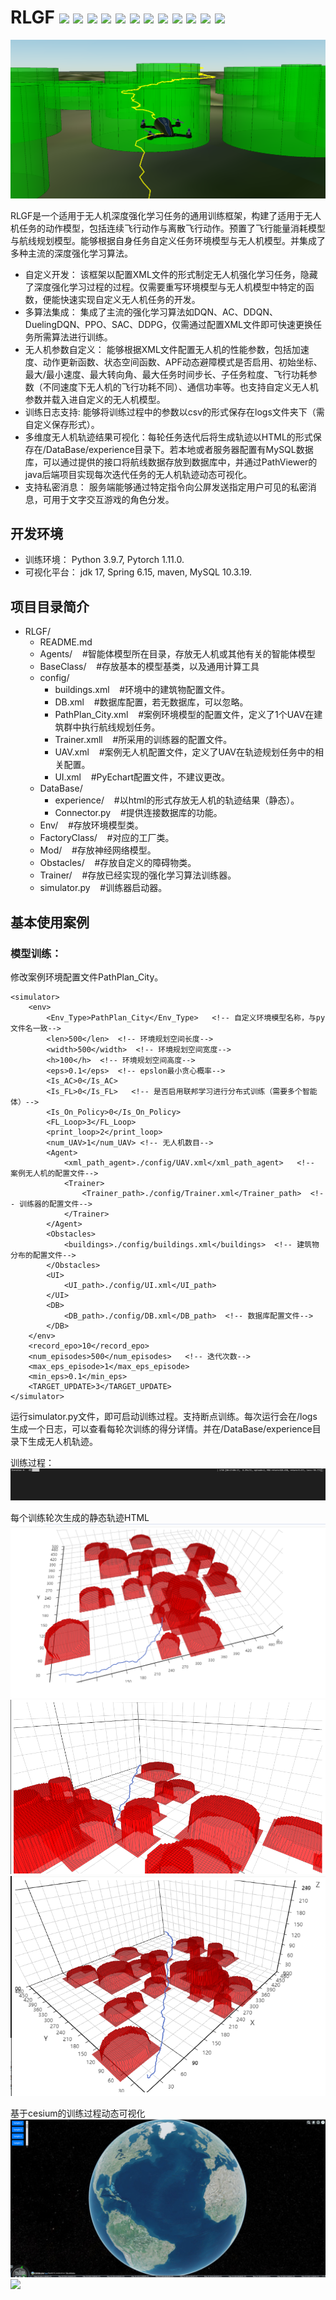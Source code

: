 # RLGF  ![](https://img.shields.io/badge/license-MIT-blue) ![](https://img.shields.io/badge/jdk-1.8%2F17-green) ![](https://img.shields.io/badge/python-3.97-blue) ![](https://img.shields.io/badge/MySQL-10.3.19-red) ![](https://img.shields.io/badge/Pytorch-1.11.0-lightgreen) ![](https://img.shields.io/badge/DRL-SAC-yellow) ![](https://img.shields.io/badge/DRL-DQN-yellow) ![](https://img.shields.io/badge/DRL-DDPG-yellow) ![](https://img.shields.io/badge/DRL-DDQN-yellow) ![](https://img.shields.io/badge/DRL-PPO-yellow) ![](https://img.shields.io/badge/DRL-AC-yellow) ![](https://img.shields.io/badge/DRL-DuelingDQN-yellow)
![](doc/cover.png)

RLGF是一个适用于无人机深度强化学习任务的通用训练框架，构建了适用于无人机任务的动作模型，包括连续飞行动作与离散飞行动作。预置了飞行能量消耗模型与航线规划模型。能够根据自身任务自定义任务环境模型与无人机模型。并集成了多种主流的深度强化学习算法。
+ 自定义开发： 该框架以配置XML文件的形式制定无人机强化学习任务，隐藏了深度强化学习过程的过程。仅需要重写环境模型与无人机模型中特定的函数，便能快速实现自定义无人机任务的开发。
+ 多算法集成： 集成了主流的强化学习算法如DQN、AC、DDQN、DuelingDQN、PPO、SAC、DDPG，仅需通过配置XML文件即可快速更换任务所需算法进行训练。
+ 无人机参数自定义： 能够根据XML文件配置无人机的性能参数，包括加速度、动作更新函数、状态空间函数、APF动态避障模式是否启用、初始坐标、最大/最小速度、最大转向角、最大任务时间步长、子任务粒度、飞行功耗参数（不同速度下无人机的飞行功耗不同）、通信功率等。也支持自定义无人机参数并载入进自定义的无人机模型。
+ 训练日志支持: 能够将训练过程中的参数以csv的形式保存在logs文件夹下（需自定义保存形式）。
+ 多维度无人机轨迹结果可视化：每轮任务迭代后将生成轨迹以HTML的形式保存在/DataBase/experience目录下。若本地或者服务器配置有MySQL数据库，可以通过提供的接口将航线数据存放到数据库中，并通过PathViewer的java后端项目实现每次迭代任务的无人机轨迹动态可视化。
+ 支持私密消息： 服务端能够通过特定指令向公屏发送指定用户可见的私密消息，可用于文字交互游戏的角色分发。

## 开发环境
+ 训练环境： Python 3.9.7, Pytorch 1.11.0.
+ 可视化平台： jdk 17, Spring 6.15, maven, MySQL 10.3.19.

## 项目目录简介

- RLGF/
  - README.md
  - Agents/     &nbsp;&nbsp;&nbsp;#智能体模型所在目录，存放无人机或其他有关的智能体模型
  - BaseClass/ &nbsp;&nbsp;&nbsp;#存放基本的模型基类，以及通用计算工具
  - config/
    - buildings.xml  &nbsp;&nbsp;&nbsp;#环境中的建筑物配置文件。
    - DB.xml  &nbsp;&nbsp;&nbsp;#数据库配置，若无数据库，可以忽略。
    - PathPlan_City.xml &nbsp;&nbsp;&nbsp;#案例环境模型的配置文件，定义了1个UAV在建筑群中执行航线规划任务。
    - Trainer.xmll &nbsp;&nbsp;&nbsp;#所采用的训练器的配置文件。
    - UAV.xml &nbsp;&nbsp;&nbsp;#案例无人机配置文件，定义了UAV在轨迹规划任务中的相关配置。
    - UI.xml &nbsp;&nbsp;&nbsp;#PyEchart配置文件，不建议更改。
  - DataBase/
    - experience/   &nbsp;&nbsp;&nbsp;#以html的形式存放无人机的轨迹结果（静态）。
    - Connector.py &nbsp;&nbsp;&nbsp;#提供连接数据库的功能。
  - Env/  &nbsp;&nbsp;&nbsp;#存放环境模型类。
  - FactoryClass/  &nbsp;&nbsp;&nbsp;#对应的工厂类。
  - Mod/  &nbsp;&nbsp;&nbsp;#存放神经网络模型。
  - Obstacles/  &nbsp;&nbsp;&nbsp;#存放自定义的障碍物类。
  - Trainer/  &nbsp;&nbsp;&nbsp;#存放已经实现的强化学习算法训练器。
  - simulator.py &nbsp;&nbsp;&nbsp;#训练器启动器。

## 基本使用案例

### 模型训练：

修改案例环境配置文件PathPlan_City。
```
<simulator>
    <env>
        <Env_Type>PathPlan_City</Env_Type>   <!-- 自定义环境模型名称，与py文件名一致-->
        <len>500</len>  <!-- 环境规划空间长度-->
        <width>500</width>  <!-- 环境规划空间宽度-->
        <h>100</h>  <!-- 环境规划空间高度-->
        <eps>0.1</eps>  <!-- epslon最小贪心概率-->
        <Is_AC>0</Is_AC> 
        <Is_FL>0</Is_FL>   <!-- 是否启用联邦学习进行分布式训练（需要多个智能体）-->
        <Is_On_Policy>0</Is_On_Policy> 
        <FL_Loop>3</FL_Loop> 
        <print_loop>2</print_loop>
        <num_UAV>1</num_UAV> <!-- 无人机数目-->
        <Agent>
            <xml_path_agent>./config/UAV.xml</xml_path_agent>   <!-- 案例无人机的配置文件-->
            <Trainer>
                <Trainer_path>./config/Trainer.xml</Trainer_path>  <!-- 训练器的配置文件-->
            </Trainer>
        </Agent>
        <Obstacles>
            <buildings>./config/buildings.xml</buildings>  <!-- 建筑物分布的配置文件-->
        </Obstacles>
        <UI>
            <UI_path>./config/UI.xml</UI_path>
        </UI>
        <DB>
            <DB_path>./config/DB.xml</DB_path>  <!-- 数据库配置文件-->
        </DB>
    </env>
    <record_epo>10</record_epo> 
    <num_episodes>500</num_episodes>   <!-- 迭代次数-->
    <max_eps_episode>1</max_eps_episode>
    <min_eps>0.1</min_eps>
    <TARGET_UPDATE>3</TARGET_UPDATE>
</simulator>
```

运行simulator.py文件，即可启动训练过程。支持断点训练。每次运行会在/logs生成一个日志，可以查看每轮次训练的得分详情。并在/DataBase/experience目录下生成无人机轨迹。

训练过程：
![](doc/train.gif)

每个训练轮次生成的静态轨迹HTML
![](doc/path1.png)
![](doc/path2.png)
![](doc/path3.png)

基于cesium的训练过程动态可视化
![](doc/sample.png)
![](doc/sample2.gif)